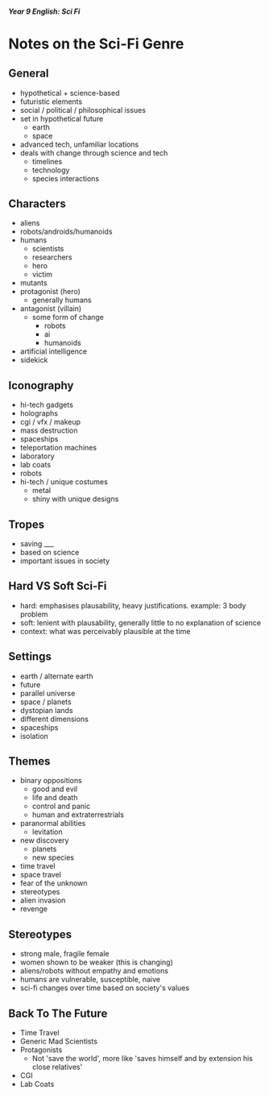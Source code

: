 <head>
  <title>The Sci-Fi Genre</title>
</head>

##### Year 9 English: Sci Fi

# Notes on the Sci-Fi Genre

## General

- hypothetical + science-based
- futuristic elements
- social / political / philosophical issues
- set in hypothetical future
  - earth
  - space
- advanced tech, unfamiliar locations
- deals with change through science and tech
  - timelines
  - technology
  - species interactions

## Characters

- aliens
- robots/androids/humanoids
- humans
  - scientists
  - researchers
  - hero
  - victim
- mutants
- protagonist (hero)
  - generally humans
- antagonist (villain)
  - some form of change
    - robots
    - ai
    - humanoids
- artificial intelligence
- sidekick

## Iconography

- hi-tech gadgets
- holographs
- cgi / vfx / makeup
- mass destruction
- spaceships
- teleportation machines
- laboratory
- lab coats
- robots
- hi-tech / unique costumes
  - metal
  - shiny with unique designs
 
## Tropes

- saving ___
- based on science
- important issues in society

## Hard VS Soft Sci-Fi

- hard: emphasises plausability, heavy justifications. example: 3 body problem
- soft: lenient with plausability, generally little to no explanation of science
- context: what was perceivably plausible at the time

## Settings

- earth / alternate earth
- future
- parallel universe
- space / planets
- dystopian lands
- different dimensions
- spaceships
- isolation

## Themes
- binary oppositions
  - good and evil
  - life and death
  - control and panic
  - human and extraterrestrials
- paranormal abilities
  - levitation
- new discovery
  - planets
  - new species
- time travel
- space travel
- fear of the unknown
- stereotypes
- alien invasion
- revenge

## Stereotypes

- strong male, fragile female
- women shown to be weaker (this is changing)
- aliens/robots without empathy and emotions
- humans are vulnerable, susceptible, naive
- sci-fi changes over time based on society's values

## Back To The Future

- Time Travel
- Generic Mad Scientists
- Protagonists
  - Not 'save the world', more like 'saves himself and by extension his close relatives'
- CGI
- Lab Coats
